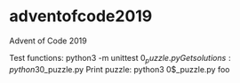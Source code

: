 # adventofcode2019
Advent of Code 2019

Test functions: python3 -m unittest 0$_puzzle.py
Get solutions:  python3 0$_puzzle.py
Print puzzle:   python3 0$_puzzle.py foo

